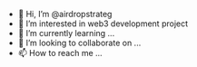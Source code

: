 - 👋 Hi, I’m @airdropstrateg
- 👀 I’m interested in web3 development project 
- 🌱 I’m currently learning ...
- 💞️ I’m looking to collaborate on ...
- 📫 How to reach me ...

<!---
airdropstrateg/airdropstrateg is a ✨ special ✨ repository because its `README.md` (this file) appears on your GitHub profile.
You can click the Preview link to take a look at your changes.
--->
